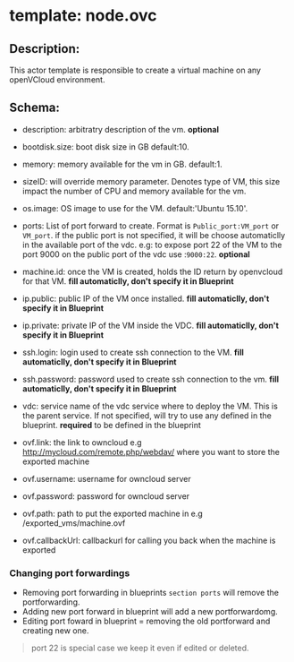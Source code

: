 # template: node.ovc

## Description:
This actor template is responsible to create a virtual machine on any openVCloud environment.

## Schema:

- description: arbitratry description of the vm. **optional**
- bootdisk.size: boot disk size in GB default:10.
- memory: memory available for the vm in GB. default:1.
- sizeID: will override memory parameter. Denotes type of VM, this size impact the number of CPU and memory available for the vm.
- os.image: OS image to use for the VM. default:'Ubuntu 15.10'.

- ports: List of port forward to create. Format is `Public_port:VM_port` or `VM_port`.
if the public port is not specified, it will be choose automaticlly in the available port of the vdc.
e.g: to expose port 22 of the VM to the port 9000 on the public port of the vdc use :`9000:22`. **optional**

- machine.id: once the VM is created, holds the ID return by openvcloud for that VM. **fill automaticlly, don't specify it in Blueprint**
- ip.public: public IP of the VM once installed. **fill automaticlly, don't specify it in Blueprint**
- ip.private: private IP of the VM inside the VDC. **fill automaticlly, don't specify it in Blueprint**

- ssh.login: login used to create ssh connection to the VM. **fill automaticlly, don't specify it in Blueprint**
- ssh.password: password used to create ssh connection to the vm. **fill automaticlly, don't specify it in Blueprint**

- vdc: service name of the vdc service where to deploy the VM. This is the parent service. If not specified, will try to use any defined in the blueprint. **required** to be defined in the blueprint

- ovf.link: the link to owncloud e.g http://mycloud.com/remote.php/webdav/ where you want to store the exported machine
- ovf.username: username for owncloud server
- ovf.password: password for owncloud server
- ovf.path: path to put the exported machine in e.g /exported_vms/machine.ovf
- ovf.callbackUrl: callbackurl for calling you back when the machine is exported



### Changing port forwardings

 - Removing port forwarding in blueprints `section ports` will remove the portforwarding.
 - Adding new port forward in blueprint will add a new portforwardomg.
 - Editing port foward in blueprint = removing the old portforward and creating new one.
 > port 22 is special case we keep it even if edited or deleted.
